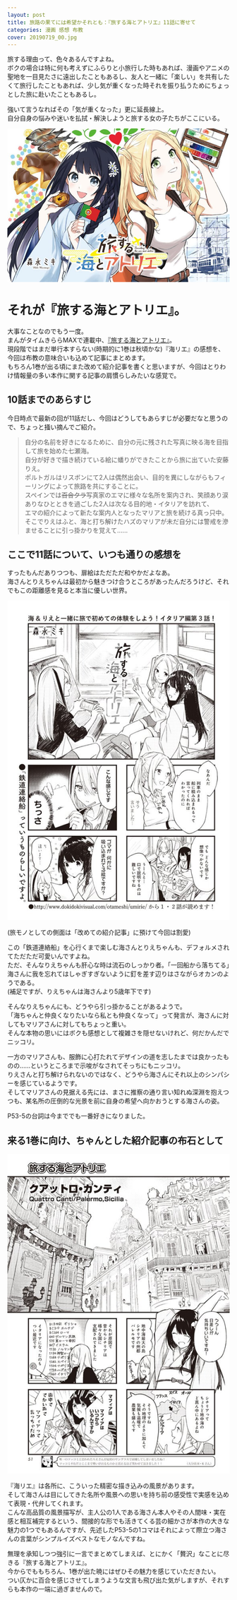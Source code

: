 ```yaml
---
layout: post
title: 旅路の果てには希望かそれとも：『旅する海とアトリエ』11話に寄せて
categories: 漫画 感想 布教
cover: 20190719_00.jpg
---
```


旅する理由って、色々あるんですよね。  
ボクの場合は特に何も考えずにふらりと小旅行した時もあれば、漫画やアニメの聖地を一目見たさに遠出したこともあるし、友人と一緒に「楽しい」を共有したくて旅行したこともあれば、少し気が重くなった時それを振り払うためにちょっとした旅に赴いたこともあるし。

強いて言うなればその「気が重くなった」更に延長線上。  
自分自身の悩みや迷いを払拭・解決しようと旅する女の子たちがここにいる。

[![1話扉絵](/images/20190719_00.jpg "1話扉絵")](https://twitter.com/mangatimekirara/status/1042066986916753408)

# それが『旅する海とアトリエ』。

大事なことなのでもう一度。  
まんがタイムきららMAXで連載中、[『旅する海とアトリエ』](http://www.dokidokivisual.com/otameshi/umirie/)。  
現段階ではまだ単行本すらない(時期的に1巻は秋頃かな)『海リエ』の感想を、今回は布教の意味合いも込めて記事にまとめます。  
もちろん1巻が出る頃にまた改めて紹介記事を書くと思いますが、今回はとりわけ情報量の多い本作に関する記事の肩慣らしみたいな感覚で。

## 10話までのあらすじ

今日時点で最新の回が11話だし、今回はどうしてもあらすじが必要だなと思うので、ちょっと掻い摘んでご紹介。

> 自分の名前を好きになるために、自分の元に残された写真に映る海を目指して旅を始めた七瀬海。  
> 自分が好きで描き続けている絵に蟠りができたことから旅に出ていた安藤りえ。  
> ポルトガルはリスボンにて2人は偶然出会い、目的を異にしながらもフィーリングによって旅路を共にすることに。  
> スペインでは~~百合クラ~~写真家のエマに様々な名所を案内され、笑顔あり涙ありなひとときを過ごした2人は次なる目的地・イタリアを訪れて、  
> エマの紹介によって新たな案内人となったマリアと旅を続ける真っ只中。  
> そこでりえはふと、海と打ち解けたハズのマリアが未だ自分には警戒を滲ませることに引っ掛かりを覚えて……

## ここで11話について、いつも通りの感想を

すったもんだありつつも、扉絵はただただ和やかだよなあ。  
海さんとりえちゃんは最初から魅きつけ合うところがあったんだろうけど、それでもこの距離感を見ると本当に優しい世界。

[![11話より](/images/20190719_01.jpg "11話より")](https://twitter.com/mangatimekirara/status/1151873594789466112)

(旅モノとしての側面は「改めての紹介記事」に預けて今回は割愛)

この「鉄道連絡船」を心行くまで楽しむ海さんとりえちゃんも、デフォルメされてただただ可愛いんですよね。  
ただ、そんなりえちゃんも肝心な時は流石のしっかり者。「一回船から落ちてる」海さんに我を忘れてはしゃぎすぎないように釘を差す辺りはさながらオカンのようである。  
(補足ですが、りえちゃんは海さんより5歳年下です)

そんなりえちゃんにも、どうやら引っ掛かることがあるようで。  
「海ちゃんと仲良くなりたいなら私とも仲良くなって」って発言が、海さんに対してもマリアさんに対してもちょっと重い。  
そんな本物の思いにはボクも感想として複雑さを隠せないけれど、何だかんだでニッコリ。

一方のマリアさんも、服飾に心打たれてデザインの道を志したまでは良かったものの……というところまで示唆がなされてそっちにもニッコリ。  
りえさんと打ち解けられないのではなく、どうやら海さんにそれ以上のシンパシーを感じているようです。  
そしてマリアさんの見据える先には、まさに推察の通り言い知れぬ深淵を抱えつつも、某名所の圧倒的な光景を前に自身の希望へ向かおうとする海さんの姿。

P53-5の台詞は今まででも一番好きになりました。

## 来る1巻に向け、ちゃんとした紹介記事の布石として

[![11話より](/images/20190719_02.jpg "11話より")](https://twitter.com/mangatimekirara/status/1151873594789466112)

『海リエ』は各所に、こういった精密な描き込みの風景があります。  
そして海さんは目にしてきた名所や風景への思いを持ち前の感受性で実感を込めて表現・代弁してくれます。  
こんな高品質の風景描写が、主人公の1人である海さん本人やその人間味・実在感と相互補完するという、間接的な形でも活きてくる芸の細かさが本作の大きな魅力の1つでもあるんですが、先述したP53-5の1コマはそれによって際立つ海さんの言葉がシンプルイズベストなモノなんですね。  

無理を承知しつつ強引に一言でまとめてしまえば、とにかく「贅沢」なことに尽きる『旅する海とアトリエ』。  
今からでももちろん、1巻が出た暁にはぜひその魅力を感じていただきたい。  
つい仄かに百合を感じさせてしまうような文言も飛び出た気がしますが、それすらも本作の一端に過ぎませんので。
